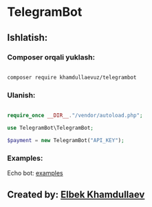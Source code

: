 # TelegramBot

## Ishlatish:

### Composer orqali yuklash:

``` bash

composer require khamdullaevuz/telegrambot

```

### Ulanish:

``` php

require_once __DIR__."/vendor/autoload.php";

use TelegramBot\TelegramBot;

$payment = new TelegramBot("API_KEY");

```

### Examples:

Echo bot: [examples](/examples)

## Created by: [Elbek Khamdullaev](https://khamdullaev.uz)